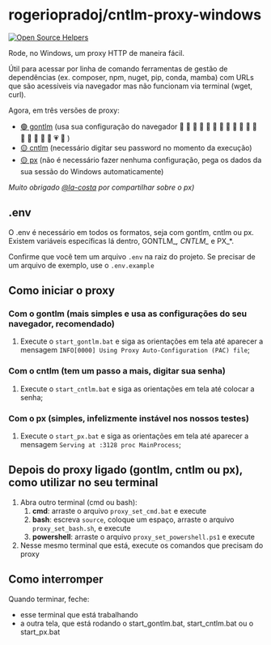 # rogeriopradoj/cntlm-proxy-windows

[![Open Source Helpers](https://www.codetriage.com/rogeriopradoj/cntlm-proxy-windows/badges/users.svg)](https://www.codetriage.com/rogeriopradoj/cntlm-proxy-windows)

Rode, no Windows, um proxy HTTP de maneira fácil.

Útil para acessar por linha de comando ferramentas de gestão de dependências (ex. composer, npm, nuget, pip, conda, mamba) com URLs que são acessíveis via navegador mas não funcionam via terminal (wget, curl).

Agora, em três versões de proxy:

- [🟢 gontlm](https://github.com/bdwyertech/gontlm-proxy) (usa sua configuração do navegador 🛴 🧡 🛴 💛 🛴 💚 🛴 💙 🛴 💜 🛴 🤎 🛴 🖤 🛴 🤍 🛴 💗 🛴 )
- [🟡 cntlm](http://cntlm.sourceforge.net/) (necessário digitar seu password no momento da execução)
- [🟡 px](https://github.com/genotrance/px) (não é necessário fazer nenhuma configuração, pega os dados da sua sessão do Windows automaticamente)

*Muito obrigado [@la-costa](https://github.com/la-costa) por compartilhar sobre o px)*

## .env

O .env é necessário em todos os formatos, seja com gontlm, cntlm ou px. Existem variáveis específicas lá dentro, GONTLM_*, CNTLM_* e PX_*.

Confirme que você tem um arquivo `.env` na raiz do projeto. Se precisar de um arquivo de exemplo, use o `.env.example`

## Como iniciar o proxy

### Com o gontlm (mais simples e usa as configurações do seu navegador, recomendado)

1. Execute o `start_gontlm.bat` e siga as orientações em tela até aparecer a mensagem `INFO[0000] Using Proxy Auto-Configuration (PAC) file`;

### Com o cntlm (tem um passo a mais, digitar sua senha)

1. Execute o `start_cntlm.bat` e siga as orientações em tela até colocar a senha;

### Com o px (simples, infelizmente instável nos nossos testes)

1. Execute o `start_px.bat` e siga as orientações em tela até aparecer a mensagem `Serving at :3128 proc MainProcess`;

## Depois do proxy ligado (gontlm, cntlm ou px), como utilizar no seu terminal

1. Abra outro terminal (cmd ou bash):
    1. **cmd**: arraste o arquivo `proxy_set_cmd.bat` e execute
    2. **bash**: escreva `source`, coloque um espaço, arraste o arquivo `proxy_set_bash.sh`, e execute
    1. **powershell**: arraste o arquivo `proxy_set_powershell.ps1` e execute
2. Nesse mesmo terminal que está, execute os comandos que precisam do proxy

## Como interromper

Quando terminar, feche:

- esse terminal que está trabalhando
- a outra tela, que está rodando o start_gontlm.bat, start_cntlm.bat ou o start_px.bat
